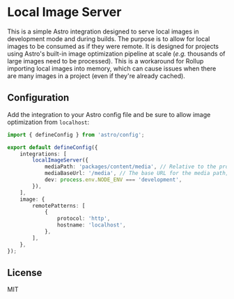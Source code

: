 # Local Image Server

This is a simple Astro integration designed to serve local images in development mode and during builds. The purpose is to allow for local images to be consumed as if they were remote. It is designed for projects using Astro's built-in image optimization pipeline at scale (_e.g._ thousands of large images need to be processed). This is a workaround for Rollup importing local images into memory, which can cause issues when there are many images in a project (even if they're already cached).

## Configuration

Add the integration to your Astro config file and be sure to allow image optimization from `localhost`:

```ts
import { defineConfig } from 'astro/config';

export default defineConfig({
	integrations: [
		localImageServer({
			mediaPath: 'packages/content/media', // Relative to the project root
			mediaBaseUrl: '/media', // The base URL for the media path; this is added to avoid conflicts with other routes
			dev: process.env.NODE_ENV === 'development',
		}),
	],
	image: {
		remotePatterns: [
			{
				protocol: 'http',
				hostname: 'localhost',
			},
		],
	},
});
```

## License

MIT

